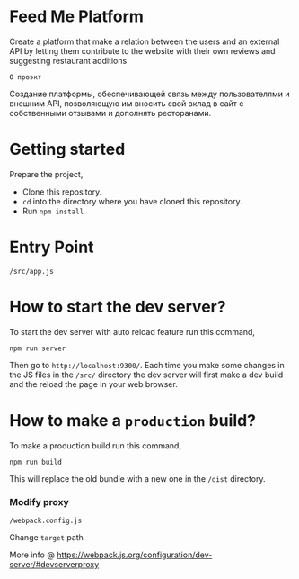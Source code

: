 # Feed Me Platform

Create a platform that make a relation between the users and an external API by letting them contribute to the website with their own reviews and suggesting restaurant additions

```
О проэкт
```

Создание платформы, обеспечивающей связь между пользователями и внешним API, позволяющую им вносить свой вклад в сайт с собственными отзывами и дополнять ресторанами.

# Getting started

Prepare the project,

- Clone this repository.
- `cd` into the directory where you have cloned this repository.
- Run `npm install`

# Entry Point

```
/src/app.js
```

# How to start the dev server?

To start the dev server with auto reload feature run this command,

```
npm run server
```

Then go to `http://localhost:9300/`. Each time you make some changes in the JS files in the `/src/` directory the dev server will first make a dev build and the reload the page in your web browser.

# How to make a `production` build?

To make a production build run this command,

```
npm run build
```

This will replace the old bundle with a new one in the `/dist` directory.

### Modify proxy

```
/webpack.config.js
```

Change `target` path

More info @ https://webpack.js.org/configuration/dev-server/#devserverproxy
